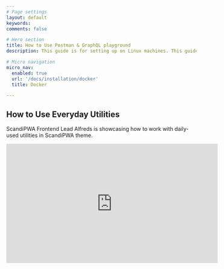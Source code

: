 ```yaml
---
# Page settings
layout: default
keywords:
comments: false

# Hero section
title: How to Use Postman & GraphQL playground
description: This guide is for setting up on Linux machines. This guide is meant for <b>local installation only</b>.

# Micro navigation
micro_nav:
  enabled: true
  url: '/docs/installation/docker'
  title: Docker

---
```


## How to Use Everyday Utilities

ScandiPWA Frontend Lead Alfreds is showcasing how to work with daily-used utilities in ScandiPWA theme.

<div class="video">
    <iframe width="560" height="315" src="https://www.youtube.com/embed/27IHNDG4Kaw" frameborder="0" allow="accelerometer; autoplay; encrypted-media; gyroscope; picture-in-picture" allowfullscreen></iframe>
</div>
